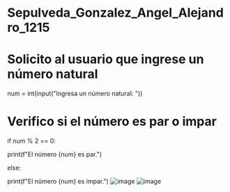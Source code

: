# Sepulveda_Gonzalez_Angel_Alejandro_1215

# Solicito al usuario que ingrese un número natural

num = int(input("Ingresa un número natural: "))

# Verifico si el número es par o impar

if num % 2 == 0:

  print(f"El número {num} es par.")

else:

  print(f"El número {num} es impar.")
![image](https://github.com/user-attachments/assets/573311ae-31e3-4368-8fcc-d835f38dd65c)
![image](https://github.com/user-attachments/assets/b0dec13d-ad69-4243-8ffb-3c6f26b366c4)
